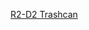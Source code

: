 ---
layout: post
wordpress_id: 186
wordpress_url: http://noesbueno.com/archives/186
date: '2007-02-26 22:33:11 -0600'
date_gmt: '2007-02-27 03:33:11 -0600'
body: |
  <p><a href="http://www.uncrate.com/men/gear/office/star-wars-r2d2-trashcan-009587.php">R2-D2 Trashcan</a></p>
---